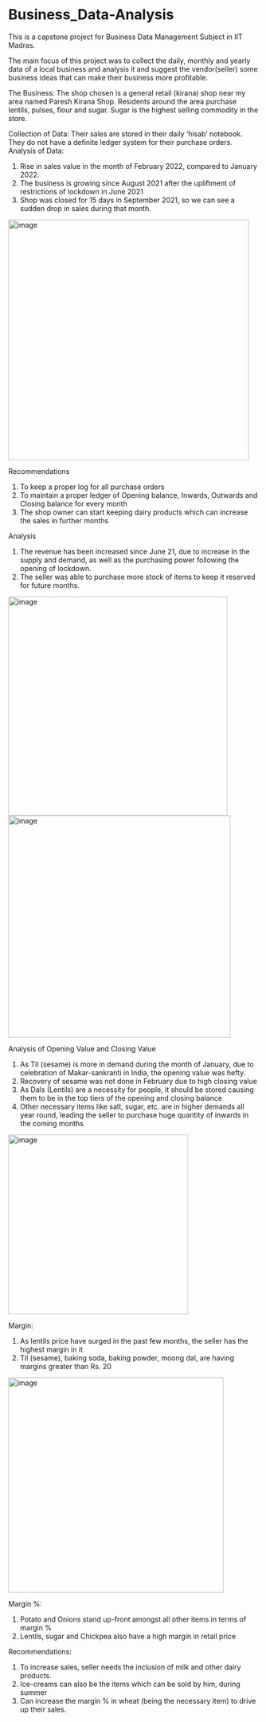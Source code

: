 # Business_Data-Analysis
This is a capstone project for Business Data Management Subject in IIT Madras.

The main focus of this project was to collect the daily, monthly and yearly data of a local business and analysis it and suggest the vendor(seller) some business ideas that can make their business more profitable.

The Business:
The shop chosen is a general retail (kirana) shop near my area named Paresh Kirana Shop. Residents around the area purchase lentils, pulses, flour and sugar. Sugar is the highest selling commodity in the store.

Collection of Data:
Their sales are stored in their daily ‘hisab’ notebook. They do not have a definite ledger system for their purchase orders.
Analysis of Data:
1. Rise in sales value in the month of February 2022,
compared to January 2022.
2. The business is growing since August 2021 after the
upliftment of restrictions of lockdown in June 2021
3. Shop was closed for 15 days in September 2021, so we
can see a sudden drop in sales during that month.

<img width="483" alt="image" src="https://user-images.githubusercontent.com/71382456/164915584-3e20a66b-dfa1-42f6-958f-4b6a86ab5824.png">

Recommendations
1. To keep a proper log for all purchase orders
2. To maintain a proper ledger of Opening balance,
Inwards, Outwards and Closing balance for every month
3. The shop owner can start keeping dairy products which
can increase the sales in further months

Analysis
1. The revenue has been increased since June 21, due to
increase in the supply and demand, as well as the
purchasing power following the opening of lockdown.
2. The seller was able to purchase more stock of items to
keep it reserved for future months.

<img width="440" alt="image" src="https://user-images.githubusercontent.com/71382456/164915614-51c3d5b0-f771-483f-bf6b-6ddd0739094a.png">

<img width="446" alt="image" src="https://user-images.githubusercontent.com/71382456/164915620-7daa0ff3-cd28-4341-b04e-8a5f56bb0def.png">

Analysis of Opening Value and Closing Value
1.	As Til (sesame) is more in demand during the month of January, due to celebration of Makar-sankranti in India, the opening value was hefty.
2.	Recovery of sesame was not done in February due to high closing value
3.	As Dals (Lentils) are a necessity for people, it should be stored causing them to be in the top tiers of the opening and closing balance
4.	Other necessary items like salt, sugar, etc. are in higher demands all year round, leading the seller to purchase huge quantity of inwards in the coming months

<img width="361" alt="image" src="https://user-images.githubusercontent.com/71382456/164915632-34ff6c25-d040-483e-86e3-1a97b4fcb5f9.png">

Margin:
1.	As lentils price have surged in the past few months, the seller has the highest margin in it
2.	Til (sesame), baking soda, baking powder, moong dal, are having margins greater than Rs. 20

<img width="432" alt="image" src="https://user-images.githubusercontent.com/71382456/164915646-79a23a0c-0798-4980-a62c-287be859267e.png">

Margin %:
1.	Potato and Onions stand up-front amongst all other items in terms of margin %
2.	Lentils, sugar and Chickpea also have a high margin in retail price

Recommendations:
1. To increase sales, seller needs the inclusion of milk and
other dairy products.
2. Ice-creams can also be the items which can be sold by
him, during summer
3. Can increase the margin % in wheat (being the
necessary item) to drive up their sales.
